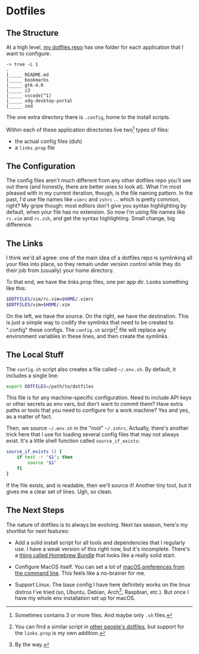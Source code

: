 # Dotfiles

## The Structure

At a high level, [my dotfiles repo](https://github.com/yankikucuk/dotfiles) has one folder for each application that I want to configure:

```
-> tree -L 1
.
|_____ README.md
|_____ bookmarks
|_____ gtk-4.0
|_____ i3
|_____ vscode[^1]
|_____ xdg-desktop-portal
|_____ zed
```

The one extra directory there is `.config`, home to the install scripts.

Within each of these application directories live two[^2] types of files:

- the actual config files (duh)
- a `links.prop` file

## The Configuration

The config files aren't much different from any other dotfiles repo you'll see out there (and honestly,
there are better ones to look at). What I'm most pleased with in my current iteration, though, is the file
naming pattern. In the past, I'd use file names like `vimrc` and `zshrc` ... which is pretty common, right?
My gripe though: most editors don't give you syntax highlighting by default, when your file has no
extension. So now I'm using file names like `rc.vim` and `rc.zsh`, and get the syntax highlighting.
Small change, big difference.

## The Links

I think we'd all agree: one of the main idea of a dotfiles repo is symlinking all your files into place, so
they remain under version control while they do their job from (usually) your home directory.

To that end, we have the links.prop files, one per app dir. Looks something like this:

```bash
$DOTFILES/vim/rc.vim=$HOME/.vimrc
$DOTFILES/vim=$HOME/.vim
```

On the left, we have the source. On the right, we have the destination. This is just a simple way to
codify the symlinks that need to be created to ".config" these configs. The `config.sh` script[^3] file will
replace any environment variables in these lines, and then create the symlinks.

## The Local Stuff

The `config.sh` script also creates a file called `~/.env.sh`. By default, it includes a single line:

```bash
export DOTFILES=/path/to/dotfiles
```

This file is for any machine-specific configuration. Need to include API keys or other secrets as env
vars, but don't want to commit them? Have extra paths or tools that you need to configure for a work
machine? Yes and yes, as a matter of fact.

Then, we source `~/.env.sh` in the "root" `~/.zshrc`. Actually, there's another trick here that I use for
loading several config files that may not always exist. It's a little shell function called
`source_if_exists`:

```bash
source_if_exists () {
    if test -r "$1"; then
        source "$1"
    fi
}
```

If the file exists, and is readable, then we'll source it! Another tiny tool, but it gives me a clear set of lines.
Ugh, so clean.

## The Next Steps

The nature of dotfiles is to always be evolving. Next tax season, here's my shortlist for next features:

- Add a solid install script for all tools and dependencies that I regularly use. I have a weak
  version of this right now, but it's incomplete. There's a [thing called Homebrew Bundle](https://github.com/Homebrew/homebrew-bundle) that looks
  like a really solid start.

- Configure MacOS itself. You can set a lot of [macOS preferences from the command line](https://github.com/mathiasbynens/dotfiles/blob/main/.macos). This
  feels like a no-brainer for me.

- Support Linux. The base config I have here definitely works on the linux distros I've tried (so,
  Ubuntu, Debian, Arch[^4], Raspbian, etc.). But once I have my whole env installation set up for macOS.

[^1]: Just for beck-up

[^2]: Sometimes contains 3 or more files. And maybe only `.sh` files.

[^3]: You can find a similar script in [other people's dotfiles](https://github.com/folksgl/.dotfiles/blob/master/bootstrap.sh), but support for the `links.prop` is my own addition.

[^4]: By the way.

